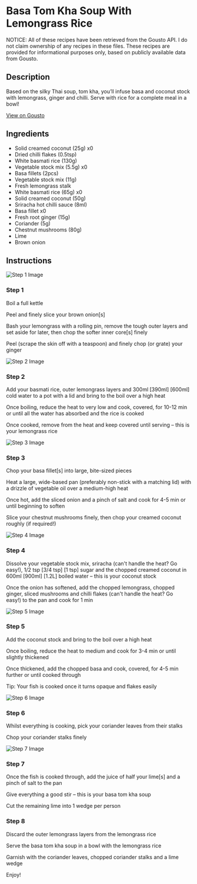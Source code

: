 # Basa Tom Kha Soup With Lemongrass Rice

NOTICE: All of these recipes have been retrieved from the Gousto API. I do not claim ownership of any recipes in these files. These recipes are provided for informational purposes only, based on publicly available data from Gousto.

## Description

Based on the silky Thai soup, tom kha, you’ll infuse basa and coconut stock with lemongrass, ginger and chilli. Serve with rice for a complete meal in a bowl!

[View on Gousto](https://www.gousto.co.uk/recipes/cookbook/basa-tom-kha-soup-with-basmati-rice)

## Ingredients

- Solid creamed coconut (25g) x0
- Dried chilli flakes (0.5tsp)
- White basmati rice (130g)
- Vegetable stock mix (5.5g) x0
- Basa fillets (2pcs)
- Vegetable stock mix (11g)
- Fresh lemongrass stalk
- White basmati rice (65g) x0
- Solid creamed coconut (50g)
- Sriracha hot chilli sauce (8ml)
- Basa fillet x0
- Fresh root ginger (15g)
- Coriander (5g)
- Chestnut mushrooms (80g)
- Lime
- Brown onion

## Instructions

![Step 1 Image](https://production-media.gousto.co.uk/cms/recipe-step-image/step-1---Kha-soup-1637665013649-x200.jpg)

### Step 1

Boil a full kettle

Peel and finely slice your brown onion[s]

Bash your lemongrass with a rolling pin, remove the tough outer layers and set aside for later, then chop the softer inner core[s] finely

Peel (scrape the skin off with a teaspoon) and finely chop (or grate) your ginger

![Step 2 Image](https://production-media.gousto.co.uk/cms/recipe-step-image/step-2-kha-soup-1637665018170-x200.jpg)

### Step 2

Add your basmati rice, outer lemongrass layers and 300ml <span class="text-purple">[390ml]</span> <span class="text-danger">[600ml]</span> cold water to a pot with a lid and bring to the boil over a high heat

Once boiling, reduce the heat to very low and cook, covered, for 10-12 min or until all the water has absorbed and the rice is cooked

Once cooked, remove from the heat and keep covered until serving – this is your lemongrass rice

![Step 3 Image](https://production-media.gousto.co.uk/cms/recipe-step-image/step-3---kha-soup-1637665036826-x200.jpg)

### Step 3

Chop your basa fillet[s] into large, bite-sized pieces

Heat a large, wide-based pan (preferably non-stick with a matching lid) with a drizzle of vegetable oil over a medium-high heat

Once hot, add the sliced onion and a pinch of salt and cook for 4-5 min or until beginning to soften

Slice your chestnut mushrooms finely, then chop your creamed coconut roughly (if required!)

![Step 4 Image](https://production-media.gousto.co.uk/cms/recipe-step-image/Step-4-1723544689653-x200.jpg)

### Step 4

Dissolve your vegetable stock mix, sriracha (can't handle the heat? Go easy!), 1/2 tsp <span class="text-purple">[3/4 tsp] </span><span class="text-danger">[1 tsp]</span> sugar and the chopped creamed coconut in 600ml <span class="text-purple">[900ml] </span><span class="text-danger">[1.2L] </span>boiled water – this is your coconut stock

Once the onion has softened, add the chopped lemongrass, chopped ginger, sliced mushrooms and chilli flakes (can't handle the heat? Go easy!) to the pan and cook for 1 min

![Step 5 Image](https://production-media.gousto.co.uk/cms/recipe-step-image/Step-5-1723544726415-x200.jpg)

### Step 5

Add the coconut stock and bring to the boil over a high heat

Once boiling, reduce the heat to medium and cook for 3-4 min or until slightly thickened

Once thickened, add the chopped basa and cook, covered, for 4-5 min further or until cooked through

Tip: Your fish is cooked once it turns opaque and flakes easily

![Step 6 Image](https://production-media.gousto.co.uk/cms/recipe-step-image/step-6-kha-soup-1637665057748-x200.jpg)

### Step 6

Whilst everything is cooking, pick your coriander leaves from their stalks

Chop your coriander stalks finely

![Step 7 Image](https://production-media.gousto.co.uk/cms/recipe-step-image/Step-7-1723544776378-x200.jpg)

### Step 7

Once the fish is cooked through, add the juice of half your lime[s] and a pinch of salt to the pan

Give everything a good stir – this is your basa tom kha soup

Cut the remaining lime into 1 wedge per person

### Step 8

Discard the outer lemongrass layers from the lemongrass rice

Serve the basa tom kha soup in a bowl with the lemongrass rice

Garnish with the coriander leaves, chopped coriander stalks and a lime wedge

Enjoy!

